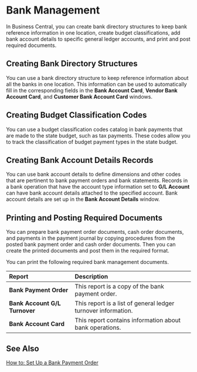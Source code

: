 # Bank Management

In Business Central, you can create bank directory structures to keep bank reference information in one location, create budget classifications, add bank account details to specific general ledger accounts, and print and post required documents.

 

## Creating Bank Directory Structures

You can use a bank directory structure to keep reference information about all the banks in one location. This information can be used to automatically fill in the corresponding fields in the **Bank Account Card**, **Vendor Bank Account Card**, and **Customer Bank Account Card** windows.

 

## Creating Budget Classification Codes

You can use a budget classification codes catalog in bank payments that are made to the state budget, such as tax payments. These codes allow you to track the classification of budget payment types in the state budget.

 

## Creating Bank Account Details Records

You can use bank account details to define dimensions and other codes that are pertinent to bank payment orders and bank statements. Records in a bank operation that have the account type information set to **G/L Account** can have bank account details attached to the specified account. Bank account details are set up in the **Bank Account Details** window.

 

## Printing and Posting Required Documents

You can prepare bank payment order documents, cash order documents, and payments in the payment journal by copying procedures from the posted bank payment order and cash order documents. Then you can create the printed documents and post them in the required format.

 

You can print the following required bank management documents. 

| Report                        | Description                                                  |
| :---------------------------- | :----------------------------------------------------------- |
| **Bank Payment Order**        | This report is a copy of the bank payment order.             |
| **Bank Account G/L Turnover** | This report is a list of general ledger turnover information. |
| **Bank Account Card**         | This report contains information about bank operations.      |

 

## See Also 

[How to: Set Up a Bank Payment Order](https://github.com/DianaMalina/dynamics365smb-docs/blob/Pre-RussiaLF_EN/business-central/LocalFunctionality/RussiaLF_EN/How-to-Set-Up-a-Bank-Payment-Order.md)
